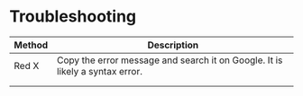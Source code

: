 # Troubleshooting
| Method     | Description                          |
| ---------- | ------------------------------------ |
| Red X      | Copy the error message and search it on Google. It is likely a syntax error. |
|            | |
|            | |
 
